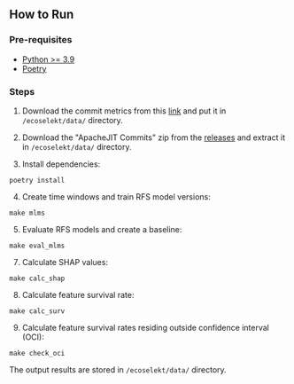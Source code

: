 ## How to Run

### Pre-requisites

- [Python >= 3.9](https://www.python.org/downloads/)
- [Poetry](https://python-poetry.org/)
### Steps

1. Download the commit metrics from this [link](https://github.com/harsh8398/apachejit/blob/14e29628584160037139a7d111fcfdfb593fa700/dataset/apachejit_total.csv) and put it in `/ecoselekt/data/` directory.

2. Download the "ApacheJIT Commits" zip from the [releases](https://github.com/SAILResearch/replication-23-harsh-model_recycling/releases) and extract it in `/ecoselekt/data/` directory.

3. Install dependencies:

```shellscript
poetry install
```

4. Create time windows and train RFS model versions:

```shellscript
make mlms
```

5. Evaluate RFS models and create a baseline:

```shellscript
make eval_mlms
```

7. Calculate SHAP values:

```shellscript
make calc_shap
```

8. Calculate feature survival rate:

```shellscript
make calc_surv
```

9. Calculate feature survival rates residing outside confidence interval (OCI):

```shellscript
make check_oci
```

The output results are stored in `/ecoselekt/data/` directory.